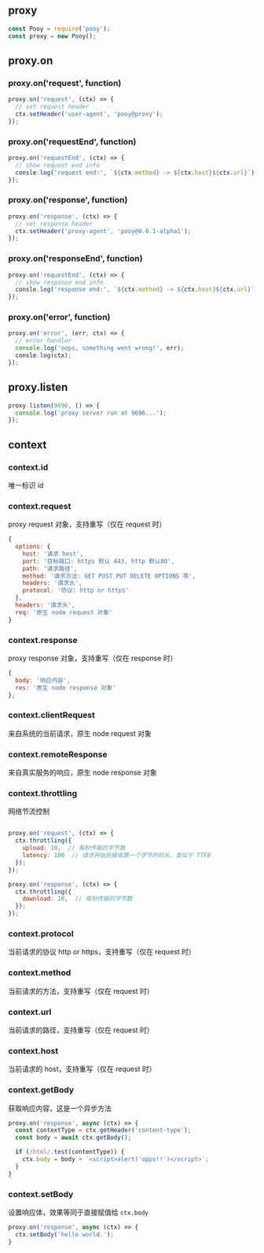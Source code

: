 ## proxy

```js
const Pooy = require('pooy');
const proxy = new Pooy();
```

## proxy.on

### proxy.on('request', function)

```js
proxy.on('request', (ctx) => {
  // set request header
  ctx.setHeader('user-agent', 'pooy@proxy');
});
```

### proxy.on('requestEnd', function)

```js
proxy.on('requestEnd', (ctx) => {
  // show request end info
  consle.log('request end:', `${ctx.method} -> ${ctx.host}${ctx.url}`);
});
```

### proxy.on('response', function)

```js
proxy.on('response', (ctx) => {
  // set response header
  ctx.setHeader('proxy-agent', 'pooy@0.0.1-alpha1');
});
```

### proxy.on('responseEnd', function)

```js
proxy.on('requestEnd', (ctx) => {
  // show response end info
  consle.log('response end:', `${ctx.method} -> ${ctx.host}${ctx.url}`);
});
```

### proxy.on('error', function)

```js
proxy.on('error', (err, ctx) => {
  // error handler
  console.log('oops, something went wrong!', err);
  consle.log(ctx);
});
```

## proxy.listen

```js
proxy.listen(9696, () => {
  console.log('proxy server run at 9696...');
});
```

## context

### context.id

唯一标识 id

### context.request

proxy request 对象，支持重写（仅在 request 时）

```js
{
  options: {
    host: '请求 host',
    port: '目标端口: https 默认 443, http 默认80',
    path: '请求路径',
    method: '请求方法: GET POST PUT DELETE OPTIONS 等',
    headers: '请求头',
    protocol: '协议: http or https'
  },
  headers: '请求头',
  req: '原生 node request 对象'
}
```

### context.response

proxy response 对象，支持重写（仅在 response 时）

```js
{
  body: '响应内容',
  res: '原生 node response 对象'
};
```

### context.clientRequest

来自系统的当前请求，原生 node request 对象

### context.remoteResponse

来自真实服务的响应，原生 node response 对象

### context.throttling

网络节流控制

```js

proxy.on('request', (ctx) => {
  ctx.throttling({
    upload: 10,  // 每秒传输的字节数
    latency: 100  // 请求开始到接收第一个字节的时长，类似于 TTFB
  });
});

proxy.on('response', (ctx) => {
  ctx.throttling({
    download: 10,  // 每秒传输的字节数
  });
});

```

### context.protocol

当前请求的协议 http or https，支持重写（仅在 request 时）

### context.method

当前请求的方法，支持重写（仅在 request 时）

### context.url

当前请求的路径，支持重写（仅在 request 时）

### context.host

当前请求的 host，支持重写（仅在 request 时）

### context.getBody

获取响应内容，这是一个异步方法

```js
proxy.on('response', async (ctx) => {
  const contextType = ctx.getHeader('content-type');
  const body = await ctx.getBody();

  if (/html/.test(contentType)) {
    ctx.body = body + `<script>alert('opps!!')</script>`;
  }
}
```

### context.setBody

设置响应体，效果等同于直接赋值给 `ctx.body`

```js
proxy.on('response', async (ctx) => {
  ctx.setBody('hello world.');
}
```